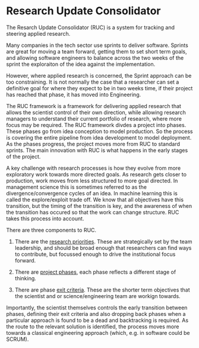 # Research Update Consolidator

The Resarch Update Consolidator (RUC) is a system for tracking and steering applied research.

Many companies in the tech sector use sprints to deliver software. Sprints are great for moving a team forward, getting them to set short term goals, and allowing software engineers to balance across the two weeks of the sprint the exploraiton of the idea against the implementation.

However, where applied research is concerned, the Sprint approach can be too constraining. It is not normally the case that a researcher can set a definitive goal for where they expect to be in two weeks time, if their project has reached that phase, it has moved into Engineering.

The RUC framework is a framework for delivering applied research that allows the scientist control of their own direction, while allowing research managers to understand their current portfolio of research, where more focus may be required. The RUC framework divdes a project into phases. These phases go from idea conception to model production. So the process is covering the entire pipeline from idea development to model deployment. As the phases progress, the project moves more from RUC to standard sprints. The main innovation with RUC is what happens in the early stages of the project. 

A key challenge with research processes is how they evolve from more exploratory work towards more directed goals. As research gets closer to production, work moves from less structured to more goal directed. In management science this is sometimes referred to as the divergence/convergence cycles of an idea. In machine learning this is called the explore/exploit trade off. We know that all objectives have this transition, but the timing of the transition is key, and the awareness of when the transition has occured so that the work can change structure. RUC takes this process into account.

There are three components to RUC. 

1. There are the [research priorities](./research-priorities.md). These are strategically set by the team leadership, and should be broad enough that researchers can find ways to contribute, but focussed enough to drive the institutional focus forward.

2. There are [project phases](./project-phases.md), each phase reflects a different stage of thinking. 

3. There are phase [exit criteria](./exit-criteria.md). These are the shorter term objectives that the scientist and or science/engineering team are workign towards.

Importantly, the scientist themselves controls the early transition between phases, defining their exit criteria and also dropping back phases when a particular approach is found to be a dead and backtracking is required. As the route to the relevant solution is identified, the process moves more towards a classical engineering approach (which, e.g. in software could be SCRUM).
